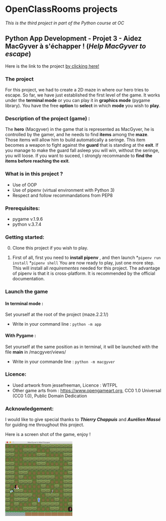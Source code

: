 # OpenClassRooms projects
*This is the third project in part of the Python course at OC*

## Python App Development - Projet 3 - Aidez MacGyver à s'échapper ! (*Help MacGyver to escape*)

Here is the link to the project [by clicking here!](https://github.com/jonathanreveille/maze2.2.1.)

### The project
For this project, we had to create a 2D maze in where our hero tries to escape.
So far, we have just established the first level of the game. It works under 
the **terminal mode** or you can play it in **graphics mode** (pygame library).
You have the free **option** to **select** in which **mode** you wish to **play**.

### Description of the project (game) :
The **hero** (Macgyver) in the game that is represented as MacGyver, he is controlled by the gamer,
and he needs to find **items** among the **maze**. Those items will allow him to build automatically
a seringe. This item becomes a weapon to fight against the **guard** that is standing at the **exit**.
If you manage to make the guard fall asleep you will win, without the seringe, you will
loose. If you want to suceed, I strongly recommande to **find the items before reaching the exit**. 

### What is in this project ?
- Use of OOP
- Use of pipenv (virtual environment with Python 3)
- Respect and follow recommandations from PEP8

### Prerequisites:
- pygame v.1.9.6
- python v.3.7.4

### Getting started:
0. Clone this project if you wish to play.

1. First of all, first you need to **install pipenv** ,
  and then launch
*`pipenv run install`
*`pipenv shell`
You are now ready to play, just one more step.
This will install all *requirementes* needed for this project.
The advantage of pipenv is that it is cross-platform. It is 
recommended by the official documentation.

### Launch the game
#### In terminal mode :
Set yourself at the root of the project (maze.2.2.1/)
*  Write in your command line : 
`python -m app`

#### With Pygame :
Set yourself at the same position as in terminal, it will be launched with the file __main__ in /macgyver/views/
* Write in your commande line : 
`python -m macgyver`

### Licence:
* Used artwork from jessefreeman, Licence : WTFPL
* Other game arts from : https://www.opengameart.org, CC0 1.0 Universal (CC0 1.0), Public Domain Dedication

### Acknowledgement:
I would like to give special thanks to ***Thierry Chappuis*** and ***Aurélien Massé***
for guiding me throughout this project.

Here is a screen shot of the game, enjoy ! 



![Game Screenshot](/macgyver/image/screenshot.png)

